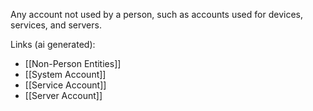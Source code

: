 Any account not used by a person, such as accounts used for devices, services, and servers.

Links (ai generated):
 - [[Non-Person Entities]]
 - [[System Account]]
 - [[Service Account]]
 - [[Server Account]]
